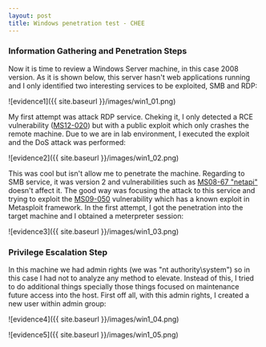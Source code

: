 ```yaml
---
layout: post
title: Windows penetration test - CHEE
---
```

### Information Gathering and Penetration Steps

Now it is time to review a Windows Server machine, in this case 2008 version. As it is shown below, this server hasn't web applications running and I only identified two interesting services to be exploited, SMB and RDP:

![evidence1]({{ site.baseurl }}/images/win1_01.png)

My first attempt was attack RDP service. Cheking it, I only detected a RCE vulnerability ([MS12-020](https://docs.microsoft.com/en-us/security-updates/securitybulletins/2012/ms12-020)) but with a public exploit which only crashes the remote machine. Due to we are in lab environment, I executed the exploit and the DoS attack was performed:

![evidence2]({{ site.baseurl }}/images/win1_02.png)

This was cool but isn't allow me to penetrate the machine. Regarding to SMB service, it was version 2 and vulnerabilities such as [MS08-67 "netapi"](https://support.microsoft.com/en-us/help/958644/ms08-067-vulnerability-in-server-service-could-allow-remote-code-execu) doesn't affect it. The good way was focusing the attack to this service and trying to exploit the [MS09-050](https://docs.microsoft.com/en-us/security-updates/securitybulletins/2009/ms09-050) vulnerability which has a known exploit in Metasploit framework. In the first attempt, I got the penetration into the target machine and I obtained a meterpreter session:

![evidence3]({{ site.baseurl }}/images/win1_03.png)

### Privilege Escalation Step

In this machine we had admin rights (we was "nt authority\system") so in this case I had not to analyze any method to elevate. Instead of this, I tried to do additional things specially those things focused on maintenance future access into the host. First off all, with this admin rights, I created a new user within admin group:


![evidence4]({{ site.baseurl }}/images/win1_04.png)

![evidence5]({{ site.baseurl }}/images/win1_05.png)

